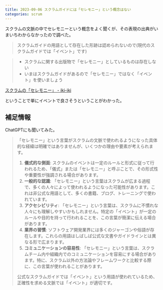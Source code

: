 ```yaml
---
title: 2023-09-06 スクラムガイドには「セレモニー」という概念はない
categories: scrum
---
```


スクラムの文脈の中でセレモニーという概念をよく聞くが、その表現の出典がいまいちわからなかったので調べた。

> スクラムガイドの用語として存在した形跡は認められないので(現代のスクラムガイドでは「イベント」です)

> - スクラムに関する出版物で「セレモニー」としているものは存在しない
> - いまはスクラムガイドがあるので「セレモニー」ではなく「イベント」を使いましょう

[スクラムの「セレモニー」 - iki-iki](https://scrapbox.io/iki-iki/%E3%82%B9%E3%82%AF%E3%83%A9%E3%83%A0%E3%81%AE%E3%80%8C%E3%82%BB%E3%83%AC%E3%83%A2%E3%83%8B%E3%83%BC%E3%80%8D)

ということで単にイベントで良さそうということがわかった。

## 補足情報

ChatGPTにも聞いてみた。

> 「セレモニー」という言葉がスクラムの文脈で使われるようになった具体的な経緯は明確ではありませんが、いくつかの理由や要素が考えられます。
>
> 1. **儀式的な側面**: スクラムのイベントは一定のルールと形式に従って行われるため、「儀式」または「セレモニー」と呼ぶことで、その形式性や重要性が強調される場合があります。
> 1. **一般的な認識**: 「セレモニー」という言葉はスクラムが広まる過程で、多くの人々によって使われるようになった可能性があります。これは非公式な用語として、多くの書籍、ブログ、トレーニングで使われています。
> 1. **アクセシビリティ**: 「セレモニー」という言葉は、スクラムに不慣れな人々にも理解しやすいかもしれません。特定の「イベント」が一定のルールや目的を持って行われることを、この言葉が簡潔に伝える場合があります。
> 1. **業界の習慣**: ソフトウェア開発業界には多くのジャーゴンや俗語が存在します。これらの用語はしばしば公式な文書やガイドラインとは異なる形で広まります。
> 1. **コミュニケーションの容易性**: 「セレモニー」という言葉は、スクラムチーム内や組織内でのコミュニケーションを容易にする場合があります。特に、スクラム以外の方法論やフレームワークと比較する際に、この言葉が使われることがあります。
>
> 公式なスクラムガイドでは「イベント」という用語が使われているため、正確性を求める文脈では「イベント」が適切です。
